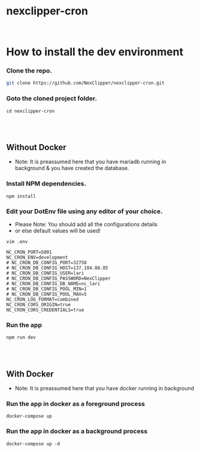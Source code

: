 # nexclipper-cron

<br/>

# How to install the dev environment

### Clone the repo.

```bash
git clone https://github.com/NexClipper/nexclipper-cron.git
```

### Goto the cloned project folder.

```shell
cd nexclipper-cron
```

<br /><br />

## Without Docker

- Note: It is preassumed here that you have mariadb running in background & you have created the database.

### Install NPM dependencies.

```shell
npm install
```

### Edit your DotEnv file using any editor of your choice.

- Please Note: You should add all the configurations details
- or else default values will be used!

```shell
vim .env
```

```
NC_CRON_PORT=5001
NC_CRON_ENV=development
# NC_CRON_DB_CONFIG_PORT=32758
# NC_CRON_DB_CONFIG_HOST=137.184.88.85
# NC_CRON_DB_CONFIG_USER=lari
# NC_CRON_DB_CONFIG_PASSWORD=NexClipper
# NC_CRON_DB_CONFIG_DB_NAME=nc_lari
# NC_CRON_DB_CONFIG_POOL_MIN=1
# NC_CRON_DB_CONFIG_POOL_MAX=5
NC_CRON_LOG_FORMAT=combined
NC_CRON_CORS_ORIGIN=true
NC_CRON_CORS_CREDENTIALS=true
```

### Run the app

```shell
npm run dev
```

<br /><br />

## With Docker

- Note: It is preassumed here that you have docker running in background

### Run the app in docker as a foreground process

```shell
docker-compose up
```

### Run the app in docker as a background process

```shell
docker-compose up -d
```
